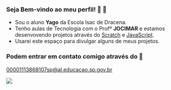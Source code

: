 ### Seja Bem-vindo ao meu perfil! 🤯 👋

- Sou o aluno **Yago** da Escola Isac de Dracena.
- Tenho aulas de Tecnologia com o Profº **JOCIMAR** e estamos desenvovendo projetos através do [Scratch](https://scratch.mit.edu/) e [JavaScript](https://editor.p5js.org/).
- Usarei este espaço para divulgar alguns de meus projetos.

 ### Podem entrar em contato comigo através do 📧
  
  00001113868107sp@al.educacao.sp.gov.br

  ![](https://media.tenor.com/_pgMQb9Z8B0AAAAM/whats-up-buttercup-the-mandalorian.gif)



